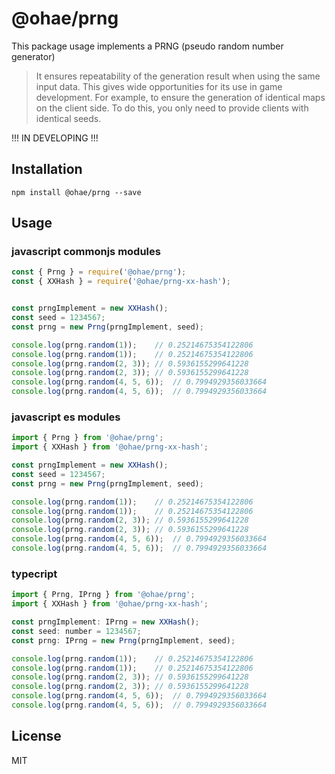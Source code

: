 # @ohae/prng
 
This package usage implements a PRNG (pseudo random number generator)
> It ensures repeatability of the generation result when using the same input data. This gives wide opportunities for its use in game development. For example, to ensure the generation of identical maps on the client side. To do this, you only need to provide clients with identical seeds.

!!! IN DEVELOPING !!!

## Installation

```
npm install @ohae/prng --save
```

## Usage


### javascript commonjs modules
```javascript
const { Prng } = require('@ohae/prng');
const { XXHash } = require('@ohae/prng-xx-hash');


const prngImplement = new XXHash();
const seed = 1234567;
const prng = new Prng(prngImplement, seed);

console.log(prng.random(1));	// 0.25214675354122806
console.log(prng.random(1));	// 0.25214675354122806
console.log(prng.random(2, 3));	// 0.5936155299641228
console.log(prng.random(2, 3));	// 0.5936155299641228
console.log(prng.random(4, 5, 6));	// 0.7994929356033664
console.log(prng.random(4, 5, 6));	// 0.7994929356033664
```

### javascript es modules
```javascript
import { Prng } from '@ohae/prng';
import { XXHash } from '@ohae/prng-xx-hash';

const prngImplement = new XXHash();
const seed = 1234567;
const prng = new Prng(prngImplement, seed);

console.log(prng.random(1));	// 0.25214675354122806
console.log(prng.random(1));	// 0.25214675354122806
console.log(prng.random(2, 3));	// 0.5936155299641228
console.log(prng.random(2, 3));	// 0.5936155299641228
console.log(prng.random(4, 5, 6));	// 0.7994929356033664
console.log(prng.random(4, 5, 6));	// 0.7994929356033664

```

### typecript
```javascript
import { Prng, IPrng } from '@ohae/prng';
import { XXHash } from '@ohae/prng-xx-hash';

const prngImplement: IPrng = new XXHash();
const seed: number = 1234567;
const prng: IPrng = new Prng(prngImplement, seed);

console.log(prng.random(1));	// 0.25214675354122806
console.log(prng.random(1));	// 0.25214675354122806
console.log(prng.random(2, 3));	// 0.5936155299641228
console.log(prng.random(2, 3));	// 0.5936155299641228
console.log(prng.random(4, 5, 6));	// 0.7994929356033664
console.log(prng.random(4, 5, 6));	// 0.7994929356033664

```

## License

MIT
